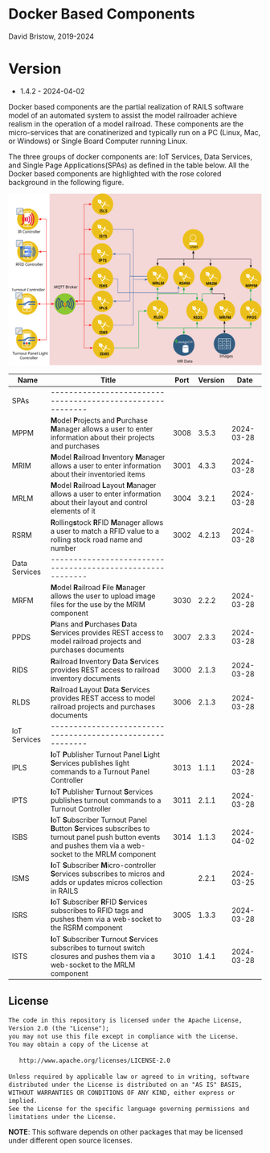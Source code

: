 # Docker Based Components
David Bristow, 2019-2024

# Version
* 1.4.2 - 2024-04-02
 
Docker based components are the partial realization of RAILS software model of an automated system to assist the model railroader achieve realism in the operation of a model railroad. These components are the micro-services that are conatinerized and typically run on a PC (Linux, Mac, or Windows) or Single Board Computer running Linux.

The three groups of docker components are: IoT Services, Data Services, and Single Page Applications(SPAs) as defined in the table below. All the Docker based components are highlighted with the rose colored background in the following figure.

![System Design](https://github.com/djbristow/RAILS/blob/master/Docker%20Based/docker-based-ms.svg)

|Name |Title                                  |Port |Version|Date     |
|-----|----------------------------------------------------------|-----|-------|---------|
|SPAs|----------------------------------------------------------|
|MPPM|**M**odel **P**rojects and **P**urchase **M**anager allows a user to enter information about their projects and purchases|3008|3.5.3|2024-03-28|
|MRIM|**M**odel **R**ailroad **I**nventory **M**anager allows a user to enter information about their inventoried items|3001|4.3.3|2024-03-28|
|MRLM|**M**odel **R**ailroad **L**ayout **M**anager allows a user to enter information about their layout and control elements of it|3004|3.2.1|2024-03-28|
|RSRM|**R**olling**s**tock **R**FID **M**anager allows a user to match a RFID value to a rolling stock road name and number|3002|4.2.13|2024-03-28|
|Data Services|----------------------------------------------------------|
|MRFM|**M**odel **R**ailroad **F**ile **M**anager  allows the user to upload image files for the use by the MRIM component|3030|2.2.2|2024-03-28|
|PPDS|**P**lans and **P**urchases **D**ata **S**ervices  provides REST access to model railroad projects and purchases documents|3007|2.3.3|2024-03-28|
|RIDS|**R**ailroad **I**nventory **D**ata **S**ervices provides REST access to railroad inventory documents|3000|2.1.3|2024-03-28|
|RLDS|**R**ailroad **L**ayout **D**ata **S**ervices provides REST access to model railroad projects and purchases documents|3006|2.1.3|2024-03-28|
|IoT Services|----------------------------------------------------------|
|IPLS|**I**oT **P**ublisher Turnout Panel **L**ight **S**ervices publishes light commands to a Turnout Panel Controller|3013|1.1.1|2024-03-28|
|IPTS|**I**oT **P**ublisher **T**urnout **S**ervices publishes turnout commands to a Turnout Controller|3011|2.1.1|2024-03-28|
|ISBS|**I**oT **S**ubscriber Turnout Panel **B**utton **S**ervices subscribes to turnout panel push button events and pushes them via a web-socket to the MRLM component|3014|1.1.3|2024-04-02|
|ISMS|**I**oT **S**ubscriber **M**icro-controller **S**ervices subscribes to micros and adds or updates micros collection in RAILS||2.2.1|2024-03-25|
|ISRS|**I**oT **S**ubscriber **R**FID **S**ervices subscribes to RFID tags and pushes them via a web-socket to the RSRM component|3005|1.3.3|2024-03-28|
|ISTS|**I**oT **S**ubscriber **T**urnout **S**ervices subscribes to turnout switch closures and pushes them via a web-socket to the MRLM component|3010|1.4.1|2024-03-28|

## License

    The code in this repository is licensed under the Apache License, Version 2.0 (the "License");
    you may not use this file except in compliance with the License.
    You may obtain a copy of the License at

       http://www.apache.org/licenses/LICENSE-2.0

    Unless required by applicable law or agreed to in writing, software
    distributed under the License is distributed on an "AS IS" BASIS,
    WITHOUT WARRANTIES OR CONDITIONS OF ANY KIND, either express or implied.
    See the License for the specific language governing permissions and
    limitations under the License.

**NOTE**: This software depends on other packages that may be licensed under different open source licenses.

